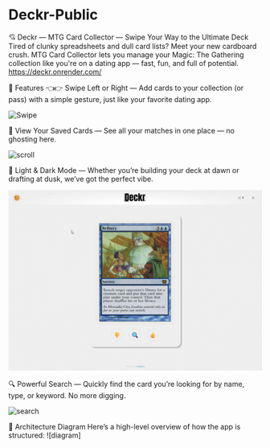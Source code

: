 # Deckr-Public
💘 Deckr — MTG Card Collector — Swipe Your Way to the Ultimate Deck
Tired of clunky spreadsheets and dull card lists? Meet your new cardboard crush. MTG Card Collector lets you manage your Magic: The Gathering collection like you're on a dating app — fast, fun, and full of potential.
https://deckr.onrender.com/

🔮 Features
👈👉 Swipe Left or Right — Add cards to your collection (or pass) with a simple gesture, just like your favorite dating app.

![Swipe](swipe.gif)




📂 View Your Saved Cards — See all your matches in one place — no ghosting here.

![scroll](scroll.gif)


🌙 Light & Dark Mode — Whether you’re building your deck at dawn or drafting at dusk, we’ve got the perfect vibe.

![lightmode](nightmode.gif)



🔍 Powerful Search — Quickly find the card you’re looking for by name, type, or keyword. No more digging.

![search](search.gif)


🧱 Architecture Diagram
Here’s a high-level overview of how the app is structured:
![diagram]
